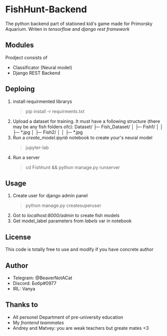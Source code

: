 # FishHunt-Backend
The python backend part of stationed kid's game made for Primorsky Aquarium. Writen in *tensorflow* and *django rest framework*

## Modules
Prodject consists of
- Classificator (Neural model)
- Django REST Backend

## Deploing
1. install requirmented librarys
    > pip install -r requirments.txt
2. Upload a dataset for training. It must have a following structure (there may be any fish folders ofc):
    Dataset/
    ├─ Fish_Dataset/
    │  ├─ Fish1/
    │  │  ├─ *.jpg
    │  ├─ Fish2/
    │  │  ├─ *.jpg
3. Run a *create_model.ipynb* notebook to create your's neural model
    > jupyter-lab
4. Run a server
    > cd Fishhunt && python manage.py runserver

## Usage
1. Create user for django admin panel
    > python manage.py createsuperuser
2. Got to *localhost:8000/admin* to create fish models
3. Get model_label parameters from *labels* var in notebook

## License
This code is totally free to use and modify if you have concrete author

## Author
- Telegram: @BeaverNotACat
- Discord: Бобр#0977
- IRL: Vanya

## Thanks to
- All personel Department of pre-university education
- My *frontend teammates*
- Andrey and Matvey: you are weak teachers but greate mates <3
